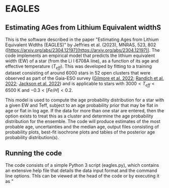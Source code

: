 # EAGLES
## Estimating AGes from Lithium Equivalent widthS

This is the software described in the paper "Estimating Ages from Lithium Equivalent Widths (EAGLES)" by Jeffries et al. (2023), MNRAS, 523, 802 ([https://arxiv.org/abs/2304.12197](https://arxiv.org/abs/2304.12197)). 
The code implements an empirical model that predicts the lithium equivalent width (EW) of a star (from the Li I 6708A line), as a function of its age and effective temperature ($T_{eff}$). This was developed by fitting to a training dataset consisting of around 6000 stars in 52 open clusters that were observed as part of the Gaia-ESO survey ([Gilmore et al. 2022](https://ui.adsabs.harvard.edu/abs/2022A%26A...666A.120G/abstract); [Randich et al. 2022](https://ui.adsabs.harvard.edu/abs/2022A%26A...666A.121R/abstract); [Jackson et al. 2022](https://ui.adsabs.harvard.edu/abs/2022MNRAS.509.1664J/abstract)) and is applicable to stars with $3000 < T_{eff} < 6500$ K and $-0.3 < [Fe/H]  < 0.2$.

This model is used to compute the age probability distribution for a star with a given EW and Teff, subject to an age probability prior that may be flat in age or flat in log age. If the data for more than one star are entered, then the option exists to treat this as a cluster and determine the age probability distribution for the ensemble. The code will produce estimates of the most probable age, uncertainties and the median age, output files consisting of probability plots, best-fit isochrone plots and tables of the posterior age probability distribution(s).


## Running the code

The code consists of a simple Python 3 script (eagles.py), which contains an extensive help file that details the data input format and the command line options. ThIs can be viewed at the head of the code or by executing it as "**<script> -h**"
  
**input.dat** is an example input data file containing the data for three stars which might be part of a cluster
  
To test whether the code is working use  
  **"<script> input.dat output -c -s"**,  
  which should report the following  
  
![github1](https://user-images.githubusercontent.com/104770145/234336618-d72f732a-8d97-4878-b6b8-87b2cb07b69a.png)



 Cluster of 3 stars  
 chi-squared of fit =   0.46  
 most probable log (Age/yr) = 7.272 +0.135/-0.630  
 most probable Age (Myr) =   18.7 +   6.8/-  14.3  
 median log (Age/yr) = 7.112  
 median Age (Myr) =   13.0  
  
and produce the output files
  
*  output_prob.pdf       - plot of the combined age probability distribution
*  output_iso.pdf        - plot of the data and best-fit isochrone in the EW vs Teff plane
*  output_pos.csv        - combined posterior probability distribution for the dataset
*  output.csv            - summary results for the three stars and result for the cluster
  
  
 ## Additional Scripts/Files
 
 * eagles_iso.py   - script to produce model isochrones of EWLi vs Teff, plot and save them as ascii files
 * eagles_iso.zip  - a zip file containing isochrones at 5, 10, 15, 20, 30, 50, 100, 200, 300, 500, 1000, 2000, 3000, 5000 Myr. Any other ages can be produced using eagles_iso.py
 
 ![image](https://user-images.githubusercontent.com/104770145/218448006-21132158-63b4-49a3-a6f1-e8cfcc28de37.png)


## EAGLES V2

A newer version of EAGLES is included in the zip file 'eaglesv2_0.zip'. This new version inclues an option for an artificial neural network (ANN) model of the relationship between EWLi (and its intrinsic dispersion), $T_{eff}$ and (log) age (Weaver, Jeffries & Jackson 2024 in prep). The zip file contains a new script 'eaglesv2_0.py' along with a pre-computed grid of EWLi (and its intrinsic dispersion) as a function of $T_{eff}$ and age, a readme file containing a description of the changes in version 2.0 and the same 'input.dat' test file.

To run the script using the ANN model, simply use the -m option on the command line, making sure that the pre-computed grid is in the same folder as the script. If the -m flag is omitted then the model used is the same analytic model described by Jeffries et al. (2023) and implemented in version 1.0.

Running on the example 'input.dat' file

 **"<script> input.dat output -m -c -s"**,  
  which should output the following  

![eaglesv2](https://github.com/robdjeff/eagles/assets/104770145/31fe7a94-fe59-4b09-8961-aff1dbf39a4f)


 **EAGLES V2.0**

 No additional Teff errors in input file

 Using ANN model:

 Setting log(age) limits to 6.0 - 10.1

 Cluster of 3 stars 
 chi-squared of fit =   0.20 
 most probable log (Age/yr) = 7.315 +0.160/-0.640 
 most probable Age (Myr) =   20.7 +   9.2/-  15.9 
 median log (Age/yr) = 7.095 
 median Age (Myr) =   12.4 

and produce the output files
  
*  output_prob.pdf       - plot of the combined age probability distribution
*  output_iso.pdf        - plot of the data and best-fit isochrone in the EW vs Teff plane
*  output_pos.csv        - combined posterior probability distribution for the dataset
*  output.csv            - summary results for the three stars and result for the cluster
 
  # Contact
  To register an interest, request clarifications or report bugs - email r.d.jeffries@keele.ac.uk
